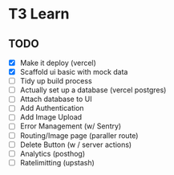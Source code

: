 # T3 Learn

## TODO

- [x] Make it deploy (vercel)
- [x] Scaffold ui basic with mock data
- [ ] Tidy up build process
- [ ] Actually set up a database (vercel postgres)
- [ ] Attach database to UI
- [ ] Add Authentication
- [ ] Add Image Upload
- [ ] Error Management (w/ Sentry)
- [ ] Routing/Image page (paraller route)
- [ ] Delete Button (w / server actions)
- [ ] Analytics (posthog)
- [ ] Ratelimitting (upstash)
